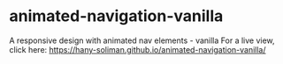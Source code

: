 # animated-navigation-vanilla
A responsive design with animated nav elements - vanilla
For a live view, click here: https://hany-soliman.github.io/animated-navigation-vanilla/
